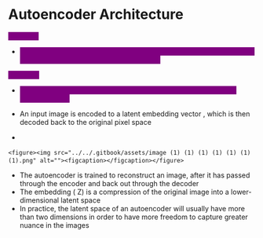 # Autoencoder Architecture

<mark style="color:purple;background-color:purple;">**Encoder:**</mark>&#x20;

* <mark style="color:purple;background-color:purple;">Network that compresses high-dimensional input data such as an image into a lower-dimensional embedding vector</mark>

<mark style="color:purple;background-color:purple;">**Decoder:**</mark>

* <mark style="color:purple;background-color:purple;">Network that decompresses a given embedding vector back to the original domain</mark>



* An input image is encoded to a latent embedding vector , which is then decoded back to the original pixel space
*

    <figure><img src="../../.gitbook/assets/image (1) (1) (1) (1) (1) (1) (1).png" alt=""><figcaption></figcaption></figure>
* The autoencoder is trained to reconstruct an image, after it has passed through the encoder and back out through the decoder
* The embedding ( Z) is a compression of the original image into a lower-dimensional latent space
* In practice, the latent space of an autoencoder will usually have more than two dimensions in order to have more freedom to capture greater nuance in the images
